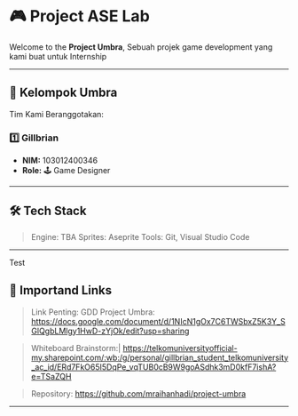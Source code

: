 # 🎮 Project ASE Lab

Welcome to the **Project Umbra**, Sebuah projek game development yang kami buat untuk 
Internship 

---

## 👥 Kelompok Umbra

Tim Kami Beranggotakan:

### 1️⃣ Gillbrian
- **NIM:** 103012400346  
- **Role:** 🕹️ Game Designer  

---


## 🛠️ Tech Stack
> Engine: TBA
 Sprites: Aseprite
 Tools: Git, Visual Studio Code

---

Test

## 📄 Importand Links
> Link Penting:
GDD Project Umbra:
https://docs.google.com/document/d/1NIcN1gOx7C6TWSbxZ5K3Y_SGlQgbLMlgy1HwD-zYjOk/edit?usp=sharing

>Whiteboard Brainstorm:|
https://telkomuniversityofficial-my.sharepoint.com/:wb:/g/personal/gillbrian_student_telkomuniversity_ac_id/ERd7FkO65I5DqPe_vqTUB0cB9W9goASdhk3mD0kfF7ishA?e=TSaZQH

>Repository:
https://github.com/mraihanhadi/project-umbra

---

